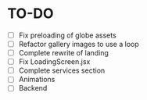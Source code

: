 # TO-DO

- [ ] Fix preloading of globe assets
- [ ] Refactor gallery images to use a loop
- [ ] Complete rewrite of landing
- [ ] Fix LoadingScreen.jsx
- [ ] Complete services section
- [ ] Animations
- [ ] Backend
